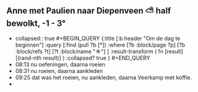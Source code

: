 ## Anne met Paulien naar Diepenveen ⛅ half bewolkt, -1 - 3°
- collapsed:: true
  #+BEGIN_QUERY 
  {:title [:b.header "Om de dag te beginnen"]
   :query [:find (pull ?b [*])
     :where 
       [?b :block/page ?p]
       [?b :block/refs ?t]
       [?t :block/name "☀️"]
   ]
   :result-transform ( fn [result] [(rand-nth result)] )
   :collapsed? true
  }
  #+END_QUERY
- 08:13 nu oefeningen, daarna roeien
- 08:31 nu roeien, daarna aankleden
- 09:25 dat was het roeien, nu aankleden, daarna Veerkamp met koffie.
-